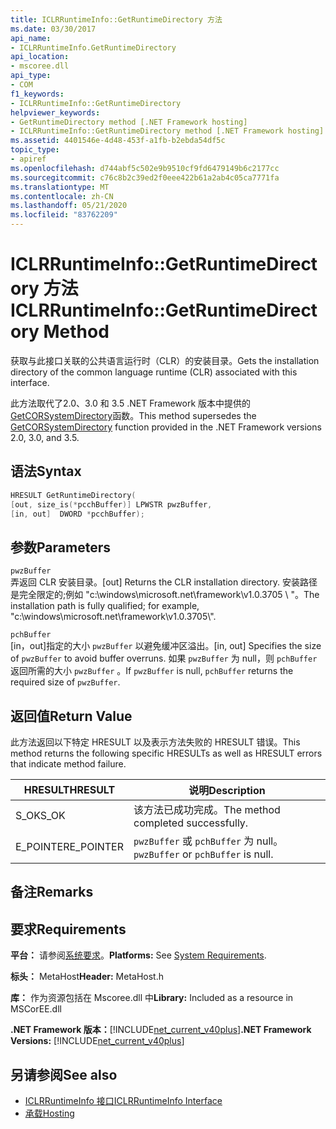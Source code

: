```yaml
---
title: ICLRRuntimeInfo::GetRuntimeDirectory 方法
ms.date: 03/30/2017
api_name:
- ICLRRuntimeInfo.GetRuntimeDirectory
api_location:
- mscoree.dll
api_type:
- COM
f1_keywords:
- ICLRRuntimeInfo::GetRuntimeDirectory
helpviewer_keywords:
- GetRuntimeDirectory method [.NET Framework hosting]
- ICLRRuntimeInfo::GetRuntimeDirectory method [.NET Framework hosting]
ms.assetid: 4401546e-4d48-453f-a1fb-b2ebda54df5c
topic_type:
- apiref
ms.openlocfilehash: d744abf5c502e9b9510cf9fd6479149b6c2177cc
ms.sourcegitcommit: c76c8b2c39ed2f0eee422b61a2ab4c05ca7771fa
ms.translationtype: MT
ms.contentlocale: zh-CN
ms.lasthandoff: 05/21/2020
ms.locfileid: "83762209"
---
```

# <a name="iclrruntimeinfogetruntimedirectory-method"></a><span data-ttu-id="dace4-102">ICLRRuntimeInfo::GetRuntimeDirectory 方法</span><span class="sxs-lookup"><span data-stu-id="dace4-102">ICLRRuntimeInfo::GetRuntimeDirectory Method</span></span>
<span data-ttu-id="dace4-103">获取与此接口关联的公共语言运行时（CLR）的安装目录。</span><span class="sxs-lookup"><span data-stu-id="dace4-103">Gets the installation directory of the common language runtime (CLR) associated with this interface.</span></span>  
  
 <span data-ttu-id="dace4-104">此方法取代了2.0、3.0 和 3.5 .NET Framework 版本中提供的[GetCORSystemDirectory](getcorsystemdirectory-function.md)函数。</span><span class="sxs-lookup"><span data-stu-id="dace4-104">This method supersedes the [GetCORSystemDirectory](getcorsystemdirectory-function.md) function provided in the .NET Framework versions 2.0, 3.0, and 3.5.</span></span>  
  
## <a name="syntax"></a><span data-ttu-id="dace4-105">语法</span><span class="sxs-lookup"><span data-stu-id="dace4-105">Syntax</span></span>  
  
```cpp  
HRESULT GetRuntimeDirectory(  
[out, size_is(*pcchBuffer)] LPWSTR pwzBuffer,  
[in, out]  DWORD *pcchBuffer);  
```  
  
## <a name="parameters"></a><span data-ttu-id="dace4-106">参数</span><span class="sxs-lookup"><span data-stu-id="dace4-106">Parameters</span></span>  
 `pwzBuffer`  
 <span data-ttu-id="dace4-107">弄返回 CLR 安装目录。</span><span class="sxs-lookup"><span data-stu-id="dace4-107">[out] Returns the CLR installation directory.</span></span> <span data-ttu-id="dace4-108">安装路径是完全限定的;例如 "c:\windows\microsoft.net\framework\v1.0.3705 \\ "。</span><span class="sxs-lookup"><span data-stu-id="dace4-108">The installation path is fully qualified; for example, "c:\windows\microsoft.net\framework\v1.0.3705\\".</span></span>  
  
 `pchBuffer`  
 <span data-ttu-id="dace4-109">[in，out]指定的大小 `pwzBuffer` 以避免缓冲区溢出。</span><span class="sxs-lookup"><span data-stu-id="dace4-109">[in, out] Specifies the size of `pwzBuffer` to avoid buffer overruns.</span></span> <span data-ttu-id="dace4-110">如果 `pwzBuffer` 为 null，则 `pchBuffer` 返回所需的大小 `pwzBuffer` 。</span><span class="sxs-lookup"><span data-stu-id="dace4-110">If `pwzBuffer` is null, `pchBuffer` returns the required size of `pwzBuffer`.</span></span>  
  
## <a name="return-value"></a><span data-ttu-id="dace4-111">返回值</span><span class="sxs-lookup"><span data-stu-id="dace4-111">Return Value</span></span>  
 <span data-ttu-id="dace4-112">此方法返回以下特定 HRESULT 以及表示方法失败的 HRESULT 错误。</span><span class="sxs-lookup"><span data-stu-id="dace4-112">This method returns the following specific HRESULTs as well as HRESULT errors that indicate method failure.</span></span>  
  
|<span data-ttu-id="dace4-113">HRESULT</span><span class="sxs-lookup"><span data-stu-id="dace4-113">HRESULT</span></span>|<span data-ttu-id="dace4-114">说明</span><span class="sxs-lookup"><span data-stu-id="dace4-114">Description</span></span>|  
|-------------|-----------------|  
|<span data-ttu-id="dace4-115">S_OK</span><span class="sxs-lookup"><span data-stu-id="dace4-115">S_OK</span></span>|<span data-ttu-id="dace4-116">该方法已成功完成。</span><span class="sxs-lookup"><span data-stu-id="dace4-116">The method completed successfully.</span></span>|  
|<span data-ttu-id="dace4-117">E_POINTER</span><span class="sxs-lookup"><span data-stu-id="dace4-117">E_POINTER</span></span>|<span data-ttu-id="dace4-118">`pwzBuffer` 或 `pchBuffer` 为 null。</span><span class="sxs-lookup"><span data-stu-id="dace4-118">`pwzBuffer` or `pchBuffer` is null.</span></span>|  
  
## <a name="remarks"></a><span data-ttu-id="dace4-119">备注</span><span class="sxs-lookup"><span data-stu-id="dace4-119">Remarks</span></span>  
  
## <a name="requirements"></a><span data-ttu-id="dace4-120">要求</span><span class="sxs-lookup"><span data-stu-id="dace4-120">Requirements</span></span>  
 <span data-ttu-id="dace4-121">**平台：** 请参阅[系统要求](../../get-started/system-requirements.md)。</span><span class="sxs-lookup"><span data-stu-id="dace4-121">**Platforms:** See [System Requirements](../../get-started/system-requirements.md).</span></span>  
  
 <span data-ttu-id="dace4-122">**标头：** MetaHost</span><span class="sxs-lookup"><span data-stu-id="dace4-122">**Header:** MetaHost.h</span></span>  
  
 <span data-ttu-id="dace4-123">**库：** 作为资源包括在 Mscoree.dll 中</span><span class="sxs-lookup"><span data-stu-id="dace4-123">**Library:** Included as a resource in MSCorEE.dll</span></span>  
  
 <span data-ttu-id="dace4-124">**.NET Framework 版本：**[!INCLUDE[net_current_v40plus](../../../../includes/net-current-v40plus-md.md)]</span><span class="sxs-lookup"><span data-stu-id="dace4-124">**.NET Framework Versions:** [!INCLUDE[net_current_v40plus](../../../../includes/net-current-v40plus-md.md)]</span></span>  
  
## <a name="see-also"></a><span data-ttu-id="dace4-125">另请参阅</span><span class="sxs-lookup"><span data-stu-id="dace4-125">See also</span></span>

- [<span data-ttu-id="dace4-126">ICLRRuntimeInfo 接口</span><span class="sxs-lookup"><span data-stu-id="dace4-126">ICLRRuntimeInfo Interface</span></span>](iclrruntimeinfo-interface.md)
- [<span data-ttu-id="dace4-127">承载</span><span class="sxs-lookup"><span data-stu-id="dace4-127">Hosting</span></span>](index.md)
